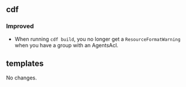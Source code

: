 ## cdf 

### Improved

- When running `cdf build`, you no longer get a `ResourceFormatWarning`
when you have a group with an AgentsAcl.

## templates

No changes.